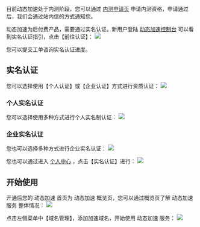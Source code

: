 目前动态加速处于内测阶段，您可以通过 [内测申请页](https://www.qcloud.com/act/apply/dsa) 申请内测资格，申请通过后，我们会通过站内信的方式通知您。

动态加速为后付费产品，需要通过实名认证。新用户登陆 [动态加速控制台](https://console.qcloud.com/dsa) 可以看到实名认证指引，点击【前往认证】：
![](https://mc.qcloudimg.com/static/img/906a19baa8b72a6205a2a3f2a8aa16ce/image.png)

您可以提交工单咨询实名认证进度。

## 实名认证
您可以选择使用【个人认证】或【企业认证】方式进行资质认证：
![](https://mc.qcloudimg.com/static/img/5482b8336ed192b72d5ef18118d3d930/image.png)

### 个人实名认证
您可以选择使用多种方式进行个人实名制认证：
![](https://mc.qcloudimg.com/static/img/948333509a217fb2bf276e1529864752/image.png)

### 企业实名认证
您也可以选择多种方式进行企业实名认证：
![](https://mc.qcloudimg.com/static/img/09dd9cbf5991b1bd48acdc720f1d4230/image.png)

您也可以通过进入 [个人中心](https://console.qcloud.com/developer) ，点击【实名认证】进行：
![](https://mc.qcloudimg.com/static/img/436f8dfa6779b1e332e40b58b66a562b/image.png)


## 开始使用
开通后您的 动态加速 首页为 动态加速 概览页，您可以通过概览页了解 动态加速服务 整体情况：
![](https://mc.qcloudimg.com/static/img/7163087dad7bc1db3fd1e47227f6598b/6.png)

点击左侧菜单中【域名管理】，添加加速域名，开始使用 动态加速 服务：
![](https://mc.qcloudimg.com/static/img/c4dfb8075e407111161243fe01d55e57/5.png)
